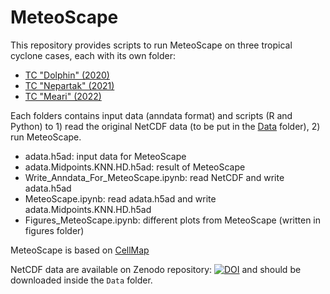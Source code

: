# MeteoScape

This repository provides scripts to run MeteoScape on three tropical cyclone cases, each with its own folder:
- <a href="https://github.com/pascaloettli/MeteoScape/tree/main/Tropical%20Cyclone/2020-12.DOLPHIN">TC "Dolphin" (2020)</a>
- <a href="https://github.com/pascaloettli/MeteoScape/tree/main/Tropical%20Cyclone/2021-08.NEPARTAK">TC "Nepartak" (2021)</a>
- <a href="https://github.com/pascaloettli/MeteoScape/tree/main/Tropical%20Cyclone/2022-08.MEARI">TC "Meari" (2022)</a>

Each folders contains input data (anndata format) and scripts (R and Python) to 1) read the original NetCDF data (to be put in the <a href="https://github.com/pascaloettli/MeteoScape/tree/main/Tropical%20Cyclone/Data">Data</a> folder), 2) run MeteoScape.

- adata.h5ad: input data for MeteoScape
- adata.Midpoints.KNN.HD.h5ad: result of MeteoScape
- Write_Anndata_For_MeteoScape.ipynb: read NetCDF and write adata.h5ad
- MeteoScape.ipynb: read adata.h5ad and write adata.Midpoints.KNN.HD.h5ad
- Figures_MeteoScape.ipynb: different plots from MeteoScape (written in figures folder) 
  
MeteoScape is based on <a href="https://github.com/yusuke-imoto-lab/CellMap">CellMap</a>

NetCDF data are available on Zenodo repository: <a href="https://doi.org/10.5281/zenodo.11064128"><img src="https://zenodo.org/badge/DOI/10.5281/zenodo.11064128.svg" alt="DOI"></a> and should be downloaded inside the <code>Data</code> folder.



